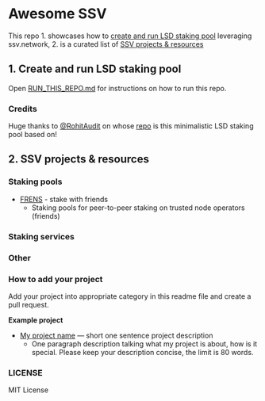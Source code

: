 # Awesome SSV

This repo 1. showcases how to [create and run LSD staking pool](/RUN_THIS_REPO.md) leveraging ssv.network, 2. is a curated list of [SSV projects & resources](#2.-ssv-projects-&-resources)

## 1. Create and run LSD staking pool

Open [RUN_THIS_REPO.md](/RUN_THIS_REPO.md) for instructions on how to run this repo.

### Credits

Huge thanks to [@RohitAudit](https://github.com/RohitAudit) on whose [repo](https://github.com/RohitAudit/ssv-service) is this minimalistic LSD staking pool based on!

## 2. SSV projects & resources

### Staking pools

- [FRENS](github.com/frens-pool) - stake with friends
  - Staking pools for peer-to-peer staking on trusted node operators (friends)

### Staking services

### Other

### How to add your project

Add your project into appropriate category in this readme file and create a pull request.

**Example project**

- [My project name](https://github.com/myrepos/my-awesome-ssv-repo) — short one sentence project description
  - One paragraph description talking what my project is about, how is it special. Please keep your description concise, the limit is 80 words.

### LICENSE

MIT License
